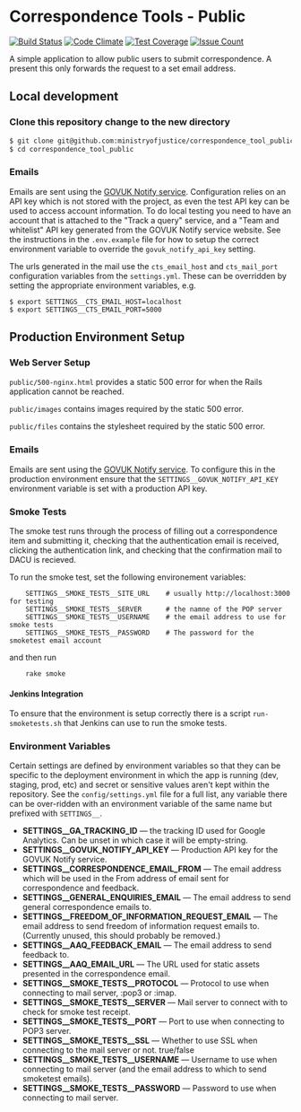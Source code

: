 # Correspondence Tools - Public
[![Build Status](https://travis-ci.org/ministryofjustice/correspondence_tool_public.svg?branch=develop)](https://travis-ci.org/ministryofjustice/correspondence_tool_public) [![Code Climate](https://codeclimate.com/github/ministryofjustice/correspondence_tool_public/badges/gpa.svg)](https://codeclimate.com/github/ministryofjustice/correspondence_tool_public) [![Test Coverage](https://codeclimate.com/github/ministryofjustice/correspondence_tool_public/badges/coverage.svg)](https://codeclimate.com/github/ministryofjustice/correspondence_tool_public/coverage) [![Issue Count](https://codeclimate.com/github/ministryofjustice/correspondence_tool_public/badges/issue_count.svg)](https://codeclimate.com/github/ministryofjustice/correspondence_tool_public)


A simple application to allow public users to submit correspondence. A present this only forwards the request to a set email address.

## Local development

### Clone this repository change to the new directory

```bash
$ git clone git@github.com:ministryofjustice/correspondence_tool_public.git
$ cd correspondence_tool_public
```

### Emails

Emails are sent using the
[GOVUK Notify service](https://www.notifications.service.gov.uk).
Configuration relies on an API key which is not stored with the project, as even
the test API key can be used to access account information. To do local testing
you need to have an account that is attached to the "Track a query" service, and
a "Team and whitelist" API key generated from the GOVUK Notify service website.
See the instructions in the `.env.example` file for how to setup the correct
environment variable to override the `govuk_notify_api_key` setting.

The urls generated in the mail use the `cts_email_host` and `cts_mail_port`
configuration variables from the `settings.yml`. These can be overridden by
setting the appropriate environment variables, e.g.

```
$ export SETTINGS__CTS_EMAIL_HOST=localhost
$ export SETTINGS__CTS_EMAIL_PORT=5000
```

## Production Environment Setup

### Web Server Setup

`public/500-nginx.html` provides a static 500 error for when the Rails application cannot be reached.

`public/images` contains images required by the static 500 error.

`public/files` contains the stylesheet required by the static 500 error.

### Emails

Emails are sent using the
[GOVUK Notify service](https://www.notifications.service.gov.uk). To configure
this in the production environment ensure that the
`SETTINGS__GOVUK_NOTIFY_API_KEY` environment variable is set with a production
API key.

### Smoke Tests

The smoke test runs through the process of filling out a correspondence item and 
submitting it, checking that the authentication email is received, clicking the 
authentication link, and checking that the confirmation mail to DACU is recieved.


To run the smoke test, set the following environement variables:

```
    SETTINGS__SMOKE_TESTS__SITE_URL    # usually http://localhost:3000 for testing
    SETTINGS__SMOKE_TESTS__SERVER      # the namne of the POP server
    SETTINGS__SMOKE_TESTS__USERNAME    # the email address to use for smoke tests
    SETTINGS__SMOKE_TESTS__PASSWORD    # The password for the smoketest email account
```

and then run

```
    rake smoke
```


#### Jenkins Integration

To ensure that the environment is setup correctly there is a script
`run-smoketests.sh` that Jenkins can use to run the smoke tests.

### Environment Variables

Certain settings are defined by environment variables so that they can be
specific to the deployment environment in which the app is running (dev,
staging, prod, etc) and secret or sensitive values aren't kept within the
repository. See the `config/settings.yml` file for a full list, any variable
there can be over-ridden with an environment variable of the same name but
prefixed with `SETTINGS__`.

* **SETTINGS__GA_TRACKING_ID** — the tracking ID used for Google
  Analytics. Can be unset in which case it will be empty-string.
* **SETTINGS__GOVUK_NOTIFY_API_KEY** — Production API key for the GOVUK Notify
  service.
* **SETTINGS__CORRESPONDENCE_EMAIL_FROM** — The email address which will be
  used in the From address of email sent for correspondence and feedback.
* **SETTINGS__GENERAL_ENQUIRIES_EMAIL** — The email address to send general
  correspondence emails to.
* **SETTINGS__FREEDOM_OF_INFORMATION_REQUEST_EMAIL** — The email address to
  send freedom of information request emails to. (Currently unused, this
  should probably be removed.)
* **SETTINGS__AAQ_FEEDBACK_EMAIL** — The email address to send feedback to.
* **SETTINGS__AAQ_EMAIL_URL** — The URL used for static assets presented in
  the correspondence email.
* **SETTINGS__SMOKE_TESTS__PROTOCOL** — Protocol to use when connecting to
  mail server, :pop3 or :imap.
* **SETTINGS__SMOKE_TESTS__SERVER** — Mail server to connect with to check for
  smoke test receipt.
* **SETTINGS__SMOKE_TESTS__PORT** — Port to use when connecting to POP3
  server.
* **SETTINGS__SMOKE_TESTS__SSL** — Whether to use SSL when connecting to the
  mail server or not. true/false
* **SETTINGS__SMOKE_TESTS__USERNAME** — Username to use when connecting to
  mail server (and the email address to which to send smoketest emails).
* **SETTINGS__SMOKE_TESTS__PASSWORD** — Password to use when connecting to
  mail server.

